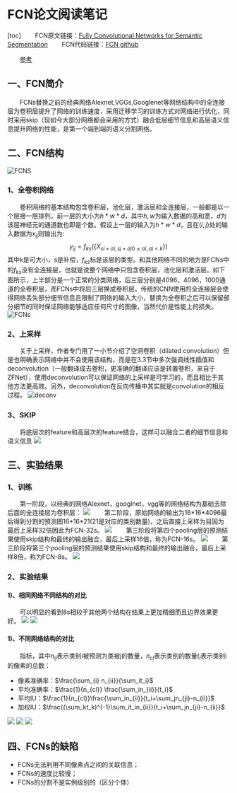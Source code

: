 # FCN论文阅读笔记

[toc]
&emsp;&emsp;FCN原文链接：[Fully Convolutional Networks for Semantic Segmentation](https://arxiv.org/abs/1411.4038)
&emsp;&emsp;FCN代码链接：[FCN github](https://github.com/shelhamer/fcn.berkeleyvision.org)

&emsp;&emsp;[参考](https://blog.csdn.net/qq_36269513/article/details/80420363)
## 一、FCN简介
&emsp;&emsp;FCNs替换之前的经典网络Alexnet,VGGs,Googlenet等网络结构中的全连接层为卷积层提升了网络的训练速度，采用迁移学习的训练方式对网络进行优化，同时采用skip（现如今大部分网络都会采用的方式）融合低层细节信息和高层语义信息提升网络的性能，是第一个端到端的语义分割网络。

## 二、FCN结构
![FCNS](imgs/FCN_stru.png)
### 1、全卷积网络
&emsp;&emsp;卷积网络的基本结构包含卷积层，池化层，激活层和全连接层，一般都是以一个层接一层排列，前一层的大小为$h*w*d$，其中$h,w$为输入数据的高和宽，$d$为该层神经元的通道数也即是个数。假设上一层的输入为$h*w*d$，且在$(i,j)$处的输入数据为$x_{ij}$则输出为:
$$
y_{ij}=f_{ks}(\lbrace {X_{si+\sigma i, sj+\sigma j}}_{0\le \sigma i, \sigma j \lt k} \rbrace )
$$
其中k是可大小，s是补偿，$f_{ks}$标是该层的类型。和其他网络不同的地方是FCNs中的$f_{ks}$没有全连接层，也就是说整个网络中只包含卷积层，池化层和激活层。如下图所示，上半部分是一个正常的分类网络，后三层分别是4096，4096，1000通道的全卷积层，而FCNs中将后三层换成卷积层。传统的CNN使用的全连接层会使得网络丢失部分细节信息且限制了网络的输入大小，替换为全卷积之后可以保留部分细节的同时保证网络能够适应任何尺寸的图像，当然代价是性能上的损失。
![FCNs](imgs/fcn_str.png)

### 2、上采样
&emsp;&emsp;关于上采样，作者专门用了一小节介绍了空洞卷积（dilated convolution）但是也明确表示网络中并不会使用该结构，而是在3.3节中多次强调线性插值和deconvolution（一般翻译成去卷积，更准确的翻译应该是转置卷积，来自于ZFNet），使用deconvolution可以保证网络的上采样是可学习的，而且相比于其他方法更高效。另外，deconvolution在反向传播中其实就是convolution的相反过程。
![deconv](imgs/decon.png)

### 3、SKIP
&emsp;&emsp;将底层次的feature和高层次的feature结合，这样可以融合二者的细节信息和语义信息
![](imgs/skip.png)

## 三、实验结果
### 1、训练
&emsp;&emsp;第一阶段，以经典的网络Alexnet，googlnet，vgg等的网络结构为基础去除后面的全连接层为卷积层：
![](imgs/train_1.png)
&emsp;&emsp;第二阶段，原始网络的输出为16\*16\*4096最后得到分割的预测图16\*16\*21(21是对应的类别数量)，之后直接上采样为目因为最后上采样32倍因此为FCN-32s。
![](imgs/train_2.png)
&emsp;&emsp;第三阶段将第四个pooling层的预测结果使用skip结构和最终的输出融合，最后上采样16倍，称为FCN-16s。
![](imgs/train_3.png)
&emsp;&emsp;第三阶段将第三个pooling层的预测结果使用skip结构和最终的输出融合，最后上采样8倍，称为FCN-8s。
![](imgs/train_4.png)
### 2、实验结果
#### 1)、相同网络不同结构的对比
&emsp;&emsp;可以明显的看到8s相较于其他两个结构在结果上更加精细而且边界效果更好。
![](imgs/res.png)
![](imgs/res_tab.png)
#### 1)、不同网络结构的对比
&emsp;&emsp;指标，其中$n_{ij}$表示类别i被预测为类被j的数量，$n_{cl}$表示类别的数量$t_i$表示类别i的像素的总数：
- 像素准确率：$\frac{\sum_{i} n_{ii}}{\sum_it_i}$
- 平均准确率：$\frac{1}{n_{cl}} \frac{\sum_in_{ii}}{t_i}$
- 平均IU：$\frac{1}{n_{cl}}\frac{\sum_in_{ii}}{t_i+\sum_jn_{ji}-n_{ii}}$
- 加权IU：$\frac{(\sum_kt_k)^{-1}\sum_it_in_{ii}}{t_i+\sum_jn_{ji}-n_{ii}}$

![](imgs/com.png)
![](imgs/com_2.png)
![](imgs/comres.png)
## 四、FCNs的缺陷
- FCNs无法利用不同像素点之间的关联信息；
- FCNs的速度比较慢；
- FCNs的分割不是实例级别的（区分个体）